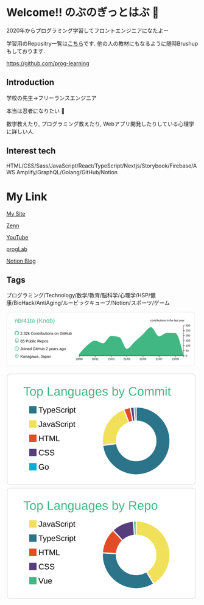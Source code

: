 # Welcome!! のぶのぎっとはぶ 🍎

2020年からプログラミング学習してフロントエンジニアになたよー

学習用のRepositry一覧は[こちら](https://github.com/prog-learning)です.
他の人の教材にもなるように随時Brushupもしております.

https://github.com/prog-learning


## Introduction

学校の先生→フリーランスエンジニア

本当は忍者になりたい 🥷

数学教えたり, プログラミング教えたり, Webアプリ開発したりしている心理学に詳しい人.

## Interest tech

HTML/CSS/Sass/JavaScript/React/TypeScript/Nextjs/Storybook/Firebase/AWS Amplify/GraphQL/Golang/GitHub/Notion

# My Link

[My Site](https://nbr41.com/)

[Zenn](https://zenn.dev/nbr41to)

[YouTube](https://www.youtube.com/channel/UCPcjWvYIfvqGPP4x30kEkMA)

[progLab](https://proglab.vercel.app/)

[Notion Blog](https://noblog.nbr41.com/)

## Tags

プログラミング/Technology/数学/教育/脳科学/心理学/HSP/健康/BioHack/AntiAging/ルービックキューブ/Notion/スポーツ/ゲーム

<!-- 草生えるやつ -->

[![](https://raw.githubusercontent.com/nbr41to/nbr41to/main/profile-summary-card-output/vue/0-profile-details.svg)](https://github.com/vn7n24fzkq/github-profile-summary-cards)

<!-- 言語ごとのcomitとrepo -->

[![](https://raw.githubusercontent.com/nbr41to/nbr41to/main/profile-summary-card-output/vue/2-most-commit-language.svg)](https://github.com/vn7n24fzkq/github-profile-summary-cards) [![](https://raw.githubusercontent.com/nbr41to/nbr41to/main/profile-summary-card-output/vue/1-repos-per-language.svg)](https://github.com/vn7n24fzkq/github-profile-summary-cards)

<!--
**nbr41to/nbr41to** is a ✨ _special_ ✨ repository because its `README.md` (this file) appears on your GitHub profile.

Here are some ideas to get you started:

- 🔭 I’m currently working on ...
- 🌱 I’m currently learning ...
- 👯 I’m looking to collaborate on ...
- 🤔 I’m looking for help with ...
- 💬 Ask me about ...
- 📫 How to reach me: ...
- 😄 Pronouns: ...
- ⚡ Fun fact: ...
-->
